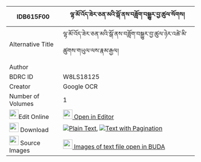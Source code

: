 |IDB615F00|ལྷ་མོ་འོད་ཟེར་ཅན་མའི་སྒོ་ནས་བཟློག་བསྒྱུར་བྱ་ཚུལ་སོགས། 
| --- | --- 
|Alternative Title |ལྷ་མོ་འོད་ཟེར་ཅན་མའི་སྒོ་ནས་བཟློག་བསྒྱུར་བྱ་ཚུལ་ཉེར་འཚེ་མི་ཚུགས་གཡུལ་ལས་རྣམ་རྒྱལ།
|Author | 
|BDRC ID | W8LS18125
|Creator | Google OCR
|Number of Volumes| 1
|<img width="25" src="https://img.icons8.com/color/25/000000/edit-property.png">Edit Online| [<img width="25" src="https://avatars.githubusercontent.com/u/45091458?s=200&v=4"> Open in Editor](http://editor.openpecha.org/IDB615F00)
|<img width="25" src="https://img.icons8.com/fluent/48/000000/download-2.png"/>  Download | [![](https://img.icons8.com/color/20/000000/txt.png)Plain Text](https://github.com/Openpecha/IDB615F00/releases/download/v1/lhamo_ozer_chen_ma_i_go_ne_dok_plain_IDB615F00.zip), [![](https://img.icons8.com/color/20/000000/txt.png)Text with Pagination](https://github.com/Openpecha/IDB615F00/releases/download/v1/lhamo_ozer_chen_ma_i_go_ne_dok_pages_IDB615F00.zip)
|<img width="25" src="https://img.icons8.com/plasticine/100/000000/pictures-folder.png"/>  Source Images | [<img width="25" src="https://library.bdrc.io/icons/BUDA-small.svg"> Images of text file open in BUDA](https://library.bdrc.io/show/bdr:W8LS18125)